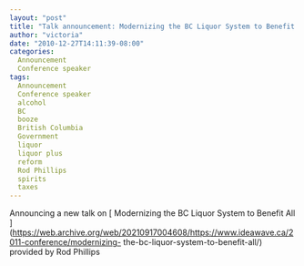 ```yaml
---
layout: "post"
title: "Talk announcement: Modernizing the BC Liquor System to Benefit All"
author: "victoria"
date: "2010-12-27T14:11:39-08:00"
categories:
  Announcement
  Conference speaker
tags: 
  Announcement
  Conference speaker
  alcohol
  BC
  booze
  British Columbia
  Government
  liquor
  liquor plus
  reform
  Rod Phillips
  spirits
  taxes
---
```


Announcing a new talk on [ Modernizing the BC Liquor System to Benefit All
](https://web.archive.org/web/20210917004608/https://www.ideawave.ca/2011-conference/modernizing-
the-bc-liquor-system-to-benefit-all/) provided by Rod Phillips


[//]: # (Retrieved from https://web.archive.org/web/20211020135725/https://www.ideawave.ca/talk-announcement-modernizing-the-bc-liquor-system-to-benefit-all/)